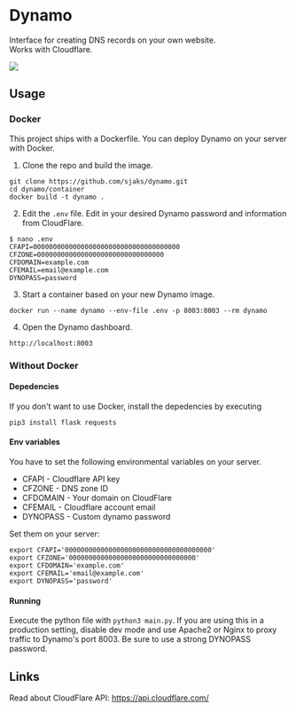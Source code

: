 # Dynamo
Interface for creating DNS records on your own website.  
Works with Cloudflare.

![](https://i.imgur.com/pgih9b8.png)

## Usage

### Docker
This project ships with a Dockerfile. You can deploy Dynamo on your server with Docker.

1. Clone the repo and build the image.
```
git clone https://github.com/sjaks/dynamo.git
cd dynamo/container
docker build -t dynamo .
```
2. Edit the `.env` file. Edit in your desired Dynamo password and information from CloudFlare.
```
$ nano .env
CFAPI=0000000000000000000000000000000000000
CFZONE=00000000000000000000000000000000
CFDOMAIN=example.com
CFEMAIL=email@example.com
DYNOPASS=password
```
3. Start a container based on your new Dynamo image.
```
docker run --name dynamo --env-file .env -p 8003:8003 --rm dynamo
```
4. Open the Dynamo dashboard.
```
http://localhost:8003
```

### Without Docker

#### Depedencies
If you don't want to use Docker, install the depedencies by executing
```
pip3 install flask requests
```

#### Env variables
You have to set the following environmental variables on your server.
* CFAPI - Cloudflare API key
* CFZONE - DNS zone ID
* CFDOMAIN - Your domain on CloudFlare
* CFEMAIL - Cloudflare account email
* DYNOPASS - Custom dynamo password

Set them on your server:
```
export CFAPI='0000000000000000000000000000000000000'
export CFZONE='00000000000000000000000000000000'
export CFDOMAIN='example.com'
export CFEMAIL='email@example.com'
export DYNOPASS='password'
```

#### Running
Execute the python file with `python3 main.py`. If you are using this in a production setting, disable dev mode and use Apache2 or Nginx to proxy traffic to Dynamo's port 8003. Be sure to use a strong DYNOPASS password.

## Links
Read about CloudFlare API: https://api.cloudflare.com/
